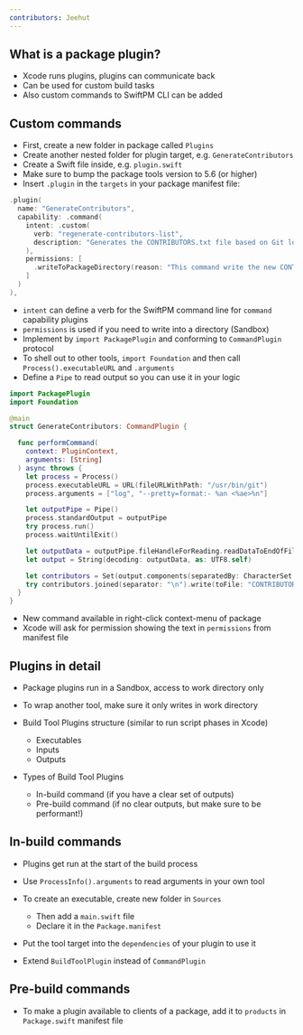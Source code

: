 ```yaml
---
contributors: Jeehut
---
```


## What is a package plugin?

- Xcode runs plugins, plugins can communicate back
- Can be used for custom build tasks
- Also custom commands to SwiftPM CLI can be added

## Custom commands

- First, create a new folder in package called `Plugins`
- Create another nested folder for plugin target, e.g. `GenerateContributors`
- Create a Swift file inside, e.g. `plugin.swift`
- Make sure to bump the package tools version to 5.6 (or higher)
- Insert `.plugin` in the `targets` in your package manifest file:
    
```swift
.plugin(
  name: "GenerateContributors",
  capability: .command(
    intent: .custom(
      verb: "regenerate-contributors-list",
      description: "Generates the CONTRIBUTORS.txt file based on Git logs"
    ),
    permissions: [
      .writeToPackageDirectory(reason: "This command write the new CONTRIBUTORS.txt to the source root.")
    ]
  )
),
```

- `intent` can define a verb for the SwiftPM command line for `command` capability plugins
- `permissions` is used if you need to write into a directory (Sandbox)
- Implement by `import PackagePlugin` and conforming to `CommandPlugin` protocol
- To shell out to other tools, `import Foundation` and then call `Process().executableURL` and `.arguments`
- Define a `Pipe` to read output so you can use it in your logic

```swift
import PackagePlugin
import Foundation

@main
struct GenerateContributors: CommandPlugin {

  func performCommand(
    context: PluginContext,
    arguments: [String]
  ) async throws {
    let process = Process()
    process.executableURL = URL(fileURLWithPath: "/usr/bin/git")
    process.arguments = ["log", "--pretty=format:- %an <%ae>%n"]

    let outputPipe = Pipe()
    process.standardOutput = outputPipe
    try process.run()
    process.waitUntilExit()

    let outputData = outputPipe.fileHandleForReading.readDataToEndOfFile()
    let output = String(decoding: outputData, as: UTF8.self)

    let contributors = Set(output.components(separatedBy: CharacterSet.newlines)).sorted().filter { !$0.isEmpty }
    try contributors.joined(separator: "\n").write(toFile: "CONTRIBUTORS.txt", atomically: true, encoding: .utf8)
  }
}
```
    
- New command available in right-click context-menu of package
- Xcode will ask for permission showing the text in `permissions` from manifest file

## Plugins in detail

- Package plugins run in a Sandbox, access to work directory only
- To wrap another tool, make sure it only writes in work directory
- Build Tool Plugins structure (similar to run script phases in Xcode)
  - Executables
  - Inputs
  - Outputs

- Types of Build Tool Plugins
  - In-build command (if you have a clear set of outputs)
  - Pre-build command (if no clear outputs, but make sure to be performant!)

## In-build commands

- Plugins get run at the start of the build process
- Use `ProcessInfo().arguments` to read arguments in your own tool
- To create an executable, create new folder in `Sources`
    - Then add a `main.swift` file
    - Declare it in the `Package.manifest`

- Put the tool target into the `dependencies` of your plugin to use it
- Extend `BuildToolPlugin` instead of `CommandPlugin`

## Pre-build commands

- To make a plugin available to clients of a package, add it to `products` in `Package.swift` manifest file

